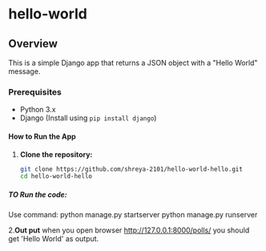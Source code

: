 # hello-world
## Overview
This is a simple Django app that returns a JSON object with a "Hello World" message.

### Prerequisites
- Python 3.x
- Django (Install using `pip install django`)

#### How to Run the App

1. **Clone the repository:**
   ```bash
   git clone https://github.com/shreya-2101/hello-world-hello.git
   cd hello-world-hello
##### TO Run the code:
Use command:
python manage.py startserver
python manage.py runserver
   
2.**Out put**
   when you open browser http://127.0.0.1:8000/polls/
   you should get 'Hello World' as output.
   

